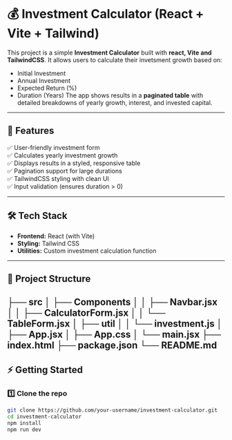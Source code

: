 # 💰 Investment Calculator (React + Vite + Tailwind)
 This project is a simple **Investment Calculator** built with **react, Vite and TailwindCSS**.
 It allows users to calculate their invetsment growth based on:
- Initial Investment
- Annual Investment
- Expected Return (%)
- Duration (Years)
The app shows results in a **paginated table** with detailed breakdowns of yearly growth, interest, and invested capital.
---

## 🚀 Features

✅ User-friendly investment form  
✅ Calculates yearly investment growth  
✅ Displays results in a styled, responsive table  
✅ Pagination support for large durations  
✅ TailwindCSS styling with clean UI  
✅ Input validation (ensures duration > 0)  

---

## 🛠️ Tech Stack

- **Frontend:** React (with Vite)  
- **Styling:** Tailwind CSS  
- **Utilities:** Custom investment calculation function  

---

## 📂 Project Structure
├── src
│ ├── Components
│ │ ├── Navbar.jsx
│ │ ├── CalculatorForm.jsx
│ │ └── TableForm.jsx
│ ├── util
│ │ └── investment.js
│ ├── App.jsx
│ ├── App.css
│ └── main.jsx
├── index.html
├── package.json
└── README.md
---

## ⚡ Getting Started

### 1️⃣ Clone the repo

```bash
git clone https://github.com/your-username/investment-calculator.git
cd investment-calculator
npm install
npm run dev
```